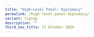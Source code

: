 ```yaml
---
title: "High–Level Panel: Diplomacy"
permalink: /high-level-panel-diplomacy/
variant: tiptap
description: ""
third_nav_title: 17 October 2024
---
```

